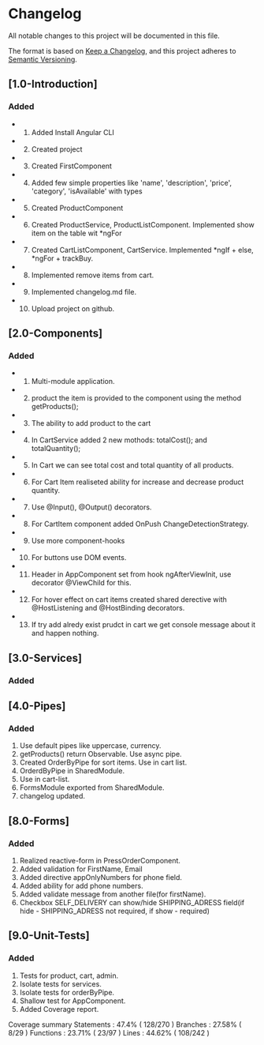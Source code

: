 # Changelog

All notable changes to this project will be documented in this file.

The format is based on [Keep a Changelog](https://keepachangelog.com/en/1.0.0/),
and this project adheres to [Semantic Versioning](https://semver.org/spec/v2.0.0.html).

## [1.0-Introduction]

### Added 

- 1. Added Install Angular CLI
- 2. Created project
- 3. Created FirstComponent
- 4. Added few simple properties like 'name', 'description', 'price', 'category', 'isAvailable' with types
- 5. Created ProductComponent
- 6. Created ProductService, ProductListComponent. Implemented show item on the table wit *ngFor
- 7. Created CartListComponent, CartService. Implemented *ngIf + else, *ngFor + trackBuy.
- 8. Implemented remove items from cart.
- 9. Implemented changelog.md file.
- 10. Upload project on github. 

## [2.0-Components]

### Added

- 1. Multi-module application.
- 2. product the item is provided to the component using the method getProducts();
- 3. The ability to add product to the cart
- 4. In CartService added 2 new mothods: totalCost(); and totalQuantity();
- 5. In Cart we can see total cost and total quantity of all products.
- 6. For Cart Item realiseted ability for increase and decrease product quantity.
- 7. Use @Input(), @Output() decorators.
- 8. For CartItem component added OnPush ChangeDetectionStrategy.
- 9. Use more component-hooks
- 10. For buttons use DOM events.
- 11. Header in AppComponent set from hook ngAfterViewInit, use decorator @ViewChild for this.
- 12. For hover effect on cart items created shared derective with @HostListening and @HostBinding decorators.
- 13. If try add alredy exist prudct in cart we get console message about it and happen nothing. 

## [3.0-Services]

### Added

## [4.0-Pipes]

### Added

1. Use default pipes like uppercase, currency.
2. getProducts() return Observable. Use async pipe.
3. Created OrderByPipe for sort items. Use in cart list.
4. OrderdByPipe in SharedModule.
5. Use in cart-list.
6. FormsModule exported from SharedModule.
7. changelog updated.

## [8.0-Forms]

### Added

1. Realized reactive-form in PressOrderComponent.
2. Added validation for FirstName, Email
3. Added directive appOnlyNumbers for phone field.
4. Added ability for add phone numbers.
5. Added validate message from another file(for firstName).
6. Checkbox SELF_DELIVERY can show/hide SHIPPING_ADRESS field(if hide - SHIPPING_ADRESS not required, if show - required)

## [9.0-Unit-Tests]

### Added

1. Tests for product, cart, admin.
2. Isolate tests for services.
3. Isolate tests for orderByPipe.
4. Shallow test for AppComponent.
5. Added Coverage report.

Coverage summary 
Statements   : 47.4% ( 128/270 )
Branches     : 27.58% ( 8/29 )
Functions    : 23.71% ( 23/97 )
Lines        : 44.62% ( 108/242 )
